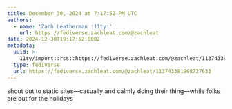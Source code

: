 ```yaml
---
title: December 30, 2024 at 7:17:52 PM UTC
authors:
  - name: 'Zach Leatherman :11ty:'
    url: https://fediverse.zachleat.com/@zachleat
date: 2024-12-30T19:17:52.000Z
metadata:
  uuid: >-
    11ty/import::rss::https://fediverse.zachleat.com/@zachleat/113743381968727633
  type: fediverse
  url: https://fediverse.zachleat.com/@zachleat/113743381968727633
---
```

shout out to static sites—casually and calmly doing their thing—while folks are out for the holidays